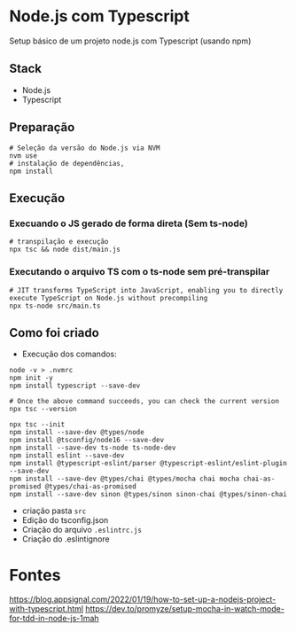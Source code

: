# Node.js com Typescript

Setup básico de um projeto node.js com Typescript (usando npm)

## Stack

- Node.js
- Typescript

## Preparação

```shell
# Seleção da versão do Node.js via NVM
nvm use
# instalação de dependências,
npm install
```

## Execução

### Execuando o JS gerado de forma direta (Sem ts-node)

```shell
# transpilação e execução
npx tsc && node dist/main.js
```

### Executando o arquivo TS com o ts-node sem pré-transpilar

```shell
# JIT transforms TypeScript into JavaScript, enabling you to directly execute TypeScript on Node.js without precompiling
npx ts-node src/main.ts
```

## Como foi criado

- Execução dos comandos:

```shell
node -v > .nvmrc
npm init -y
npm install typescript --save-dev

# Once the above command succeeds, you can check the current version
npx tsc --version

npx tsc --init
npm install --save-dev @types/node
npm install @tsconfig/node16 --save-dev
npm install --save-dev ts-node ts-node-dev
npm install eslint --save-dev
npm install @typescript-eslint/parser @typescript-eslint/eslint-plugin --save-dev
npm install --save-dev @types/chai @types/mocha chai mocha chai-as-promised @types/chai-as-promised
npm install --save-dev sinon @types/sinon sinon-chai @types/sinon-chai  
```

- criação pasta `src`
- Edição do tsconfig.json
- Criação do arquivo `.eslintrc.js`
- Criação do .eslintignore

# Fontes

https://blog.appsignal.com/2022/01/19/how-to-set-up-a-nodejs-project-with-typescript.html
https://dev.to/promyze/setup-mocha-in-watch-mode-for-tdd-in-node-js-1mah

